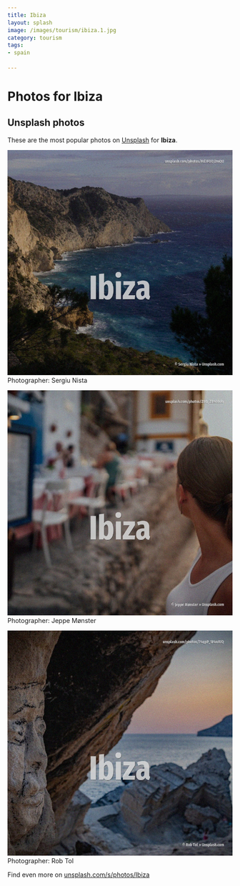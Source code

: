 ```yaml
---
title: Ibiza
layout: splash
image: /images/tourism/ibiza.1.jpg
category: tourism
tags:
- spain

---
```

# Photos for Ibiza
 
## Unsplash photos
These are the most popular photos on [Unsplash](https://unsplash.com) for **Ibiza**.
 
![Ibiza](/images/tourism/ibiza.1.jpg)
Photographer:  Sergiu Nista
 
![Ibiza](/images/tourism/ibiza.2.jpg)
Photographer:  Jeppe Mønster
 
![Ibiza](/images/tourism/ibiza.3.jpg)
Photographer:  Rob Tol
 
Find even more on [unsplash.com/s/photos/Ibiza](https://unsplash.com/s/photos/Ibiza)
 
